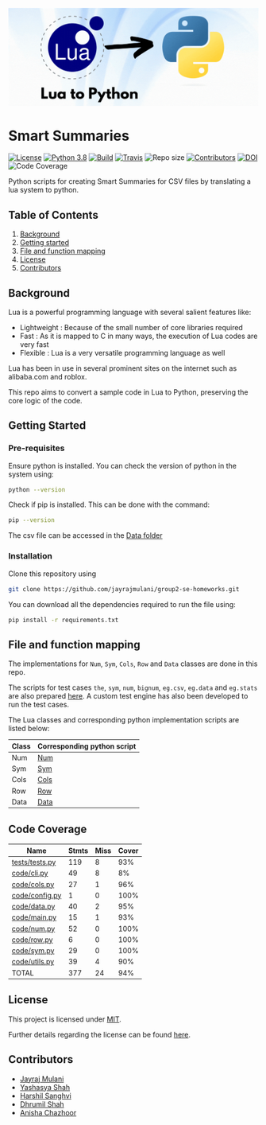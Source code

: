 ![Intro page](./images/lua-to-python2.gif)

# Smart Summaries

[![License](https://img.shields.io/github/license/jayrajmulani/group1-se-homeworks)](https://github.com/jayrajmulani/group2-se-homeworks/blob/main/LICENSE)
[![Python 3.8](https://img.shields.io/badge/python-3.8-blue.svg)](https://www.python.org/downloads/release/python-3100/)
[![Build](https://github.com/jayrajmulani/group1-se-homeworks/actions/workflows/auto-test.yml/badge.svg)](https://github.com/jayrajmulani/group1-se-homeworks/actions/workflows/auto-test.yml)
[![Travis](https://app.travis-ci.com/jayrajmulani/group1-se-homeworks.svg?branch=main)](https://app.travis-ci.com/github/jayrajmulani/group2-se-homeworks/pull_requests)
![Repo size](https://img.shields.io/github/repo-size/jayrajmulani/group1-se-homeworks)
[![Contributors](https://img.shields.io/github/contributors/jayrajmulani/group1-se-homeworks.svg)](https://github.com/jayrajmulani/group2-se-hw1/graphs/contributors)
[![DOI](https://zenodo.org/badge/532305928.svg)](https://zenodo.org/badge/latestdoi/532305928)
![Code Coverage](https://img.shields.io/badge/Code%20Coverage-94%25-green)


Python scripts for creating Smart Summaries for CSV files by translating a lua system to python.

## Table of Contents

1. [Background](#background)
2. [Getting started](#getting-started)
3. [File and function mapping](#file-and-function-mapping)
4. [License](#license)
5. [Contributors](#contributors)

## Background

Lua is a powerful programming language with several salient features like:

- Lightweight : Because of the small number of core libraries required
- Fast : As it is mapped to C in many ways, the execution of Lua codes are very fast
- Flexible : Lua is a very versatile programming language as well

Lua has been in use in several prominent sites on the internet such as alibaba.com and roblox.

This repo aims to convert a sample code in Lua to Python, preserving the core logic of the code.

## Getting Started

### Pre-requisites

Ensure python is installed. You can check the version of python in the system using:

```bash
python --version
```

Check if pip is installed. This can be done with the command:

```bash
pip --version
```

The csv file can be accessed in the [Data folder](./data/file.csv)

### Installation

Clone this repository using

```bash
git clone https://github.com/jayrajmulani/group2-se-homeworks.git
```

You can download all the dependencies required to run the file using:

```bash
pip install -r requirements.txt
```

## File and function mapping

The implementations for `Num`, `Sym`, `Cols`, `Row` and `Data` classes are done in this repo.

The scripts for test cases `the`, `sym`, `num`, `bignum`, `eg.csv`, `eg.data` and `eg.stats` are also prepared [here](./tests/tests.py). A custom test engine has also been developed to run the test cases.

The Lua classes and corresponding python implementation scripts are listed below:

| Class | Corresponding python script |
| ----- | --------------------------- |
| Num   | [Num](./code/num.py)        |
| Sym   | [Sym](./code/sym.py)        |
| Cols  | [Cols](./code/cols.py)      |
| Row   | [Row](./code/row.py)        |
| Data  | [Data](./code/data.py)      |

## Code Coverage

| Name                               | Stmts | Miss | Cover |
| ---------------------------------- | ----- | ---- | ----- |
| [tests/tests.py](./tests/tests.py) | 119   | 8    | 93%   |
| [code/cli.py](./code/cli.py)       | 49    | 8    | 8%    |
| [code/cols.py](./code/cols.py)     | 27    | 1    | 96%   |
| [code/config.py](./code/config.py) | 1     | 0    | 100%  |
| [code/data.py](./code/data.py)     | 40    | 2    | 95%   |
| [code/main.py](./code/main.py)     | 15    | 1    | 93%   |
| [code/num.py](./code/num.py)       | 52    | 0    | 100%  |
| [code/row.py](./code/row.py)       | 6     | 0    | 100%  |
| [code/sym.py](./code/sym.py)       | 29    | 0    | 100%  |
| [code/utils.py](./code/utils.py)   | 39    | 4    | 90%   |
| TOTAL                              | 377   | 24   | 94%   |

## License

This project is licensed under [MIT](https://mit-license.org/).

Further details regarding the license can be found [here](https://github.com/jayrajmulani/group1-se-homeworks/blob/main/LICENSE).

## Contributors

- [Jayraj Mulani](https://github.com/jayrajmulani)
- [Yashasya Shah](https://github.com/Yashasya)
- [Harshil Sanghvi](https://github.com/Harshil47)
- [Dhrumil Shah](https://github.com/Dhrumil0310)
- [Anisha Chazhoor](https://github.com/anishasc99)
